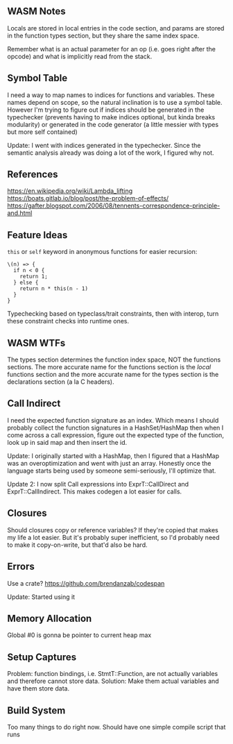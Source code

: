 ## WASM Notes

Locals are stored in local entries in the code section, and params are
stored in the function types section, but they share the same index
space.

Remember what is an actual parameter for an op (i.e. goes right after
the opcode) and what is implicitly read from the stack.

## Symbol Table

I need a way to map names to indices for functions and
variables. These names depend on scope, so the natural inclination is
to use a symbol table. However I'm trying to figure out if indices
should be generated in the typechecker (prevents having to make
indices optional, but kinda breaks modularity) or generated in the
code generator (a little messier with types but more self contained)

Update: I went with indices generated in the typechecker. Since the
semantic analysis already was doing a lot of the work, I figured
why not. 

## References
https://en.wikipedia.org/wiki/Lambda_lifting
https://boats.gitlab.io/blog/post/the-problem-of-effects/
https://gafter.blogspot.com/2006/08/tennents-correspondence-principle-and.html

## Feature Ideas

`this` or `self` keyword in anonymous functions for easier recursion:
```
\(n) => {
  if n < 0 {
    return 1;
  } else {
    return n * this(n - 1)
  }
}
```

Typechecking based on typeclass/trait constraints, then with interop, turn these constraint checks
into runtime ones.

## WASM WTFs
The types section determines the function index space, NOT the functions sections. The
more accurate name for the functions section is the *local* functions section and the
more accurate name for the types section is the declarations section (a la C headers).

## Call Indirect
I need the expected function signature as an index. Which means I should probably collect the function signatures
in a HashSet/HashMap then when I come across a call expression, figure out the expected type of the function, 
look up in said map and then insert the id.

Update: I originally started with a HashMap, then I figured that a HashMap was an overoptimization and
went with just an array. Honestly once the language starts being used by someone semi-seriously, I'll optimize
that.

Update 2: I now split Call expressions into ExprT::CallDirect and ExprT::CallIndirect. This makes codegen
a lot easier for calls.

## Closures

Should closures copy or reference variables? If they're copied that makes my life a lot easier. But it's probably
super inefficient, so I'd probably need to make it copy-on-write, but that'd also be hard. 

## Errors
Use a crate? https://github.com/brendanzab/codespan

Update: Started using it

## Memory Allocation

Global #0 is gonna be pointer to current heap max

## Setup Captures

Problem: function bindings, i.e. StmtT::Function, are not actually variables and therefore cannot store data.
Solution: Make them actual variables and have them store data.

## Build System
Too many things to do right now. Should have one simple compile script that runs


